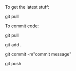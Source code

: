 To get the latest stuff:

git pull


To commit code:

git pull

git add .

git commit -m"commit message"

git push
